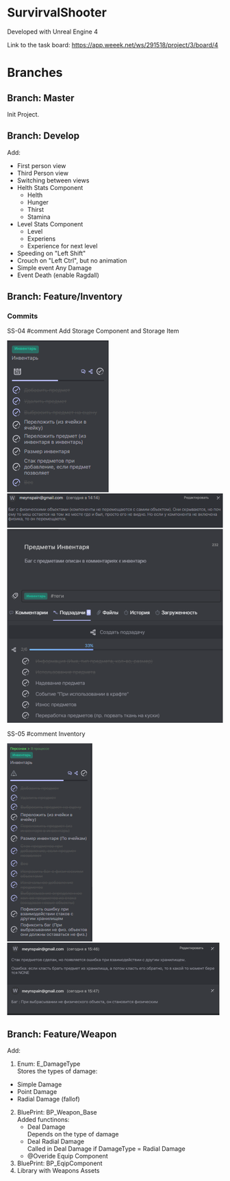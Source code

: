 # SurvirvalShooter

Developed with Unreal Engine 4  
  
Link to the task board: https://app.weeek.net/ws/291518/project/3/board/4 

# Branches
## Branch: Master
Init Project.
## Branch: Develop
Add:  
* First person view
* Third Person view
* Switching between views
* Helth Stats Component
    * Helth
    * Hunger
    * Thirst 
    * Stamina
* Level Stats Component
    * Level
    * Experiens
    * Experience for next level
* Speeding on "Left Shift"
* Crouch on "Left Ctrl", but no animation
* Simple event Any Damage
* Event Death (enable Ragdall)
## Branch: Feature/Inventory  
### Commits
SS-04 #comment Add Storage Component and Storage Item  
  
![img.png](Images/img.png)  
![img_2.png](Images/img_2.png)
![img_1.png](Images/img_1.png)  

SS-05 #comment Inventory  

![img_3.png](Images/img_3.png)  
![img_4.png](Images/img_4.png)  

## Branch: Feature/Weapon  
Add:  
1. Enum: E_DamageType  
Stores the types of damage:  
* Simple Damage
* Point Damage
* Radial Damage (fallof)
2. BluePrint: BP_Weapon_Base  
Added functinons:
    * Deal Damage  
    Depends on the type of damage  
    * Deal Radial Damage  
    Called in Deal Damage if DamageType = Radial Damage
    * @Overide Equip Component
3. BluePrint: BP_EqipComponent
4. Library with Weapons Assets
